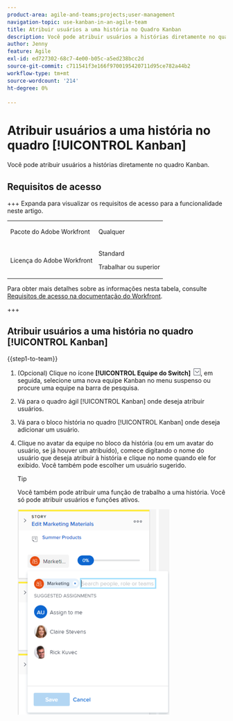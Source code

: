 ```yaml
---
product-area: agile-and-teams;projects;user-management
navigation-topic: use-kanban-in-an-agile-team
title: Atribuir usuários a uma história no Quadro Kanban
description: Você pode atribuir usuários a histórias diretamente no quadro Kanban.
author: Jenny
feature: Agile
exl-id: ed727302-68c7-4e00-b05c-a5ed238bcc2d
source-git-commit: c711541f3e166f9700195420711d95ce782a44b2
workflow-type: tm+mt
source-wordcount: '214'
ht-degree: 0%

---
```


# Atribuir usuários a uma história no quadro [!UICONTROL Kanban]

Você pode atribuir usuários a histórias diretamente no quadro Kanban.

## Requisitos de acesso

+++ Expanda para visualizar os requisitos de acesso para a funcionalidade neste artigo.

<table style="table-layout:auto"> 
 <col> 
 </col> 
 <col> 
 </col> 
 <tbody> 
  <tr> 
   <td role="rowheader">Pacote do Adobe Workfront</td> 
   <td> <p>Qualquer</p> </td> 
  </tr> 
  <tr> 
   <td role="rowheader">Licença do Adobe Workfront</td> 
   <td> <p>Standard</p> 
   <p>Trabalhar ou superior</p> </td> 
  </tr>
 </tbody> 
</table>

Para obter mais detalhes sobre as informações nesta tabela, consulte [Requisitos de acesso na documentação do Workfront](/help/quicksilver/administration-and-setup/add-users/access-levels-and-object-permissions/access-level-requirements-in-documentation.md).

+++

## Atribuir usuários a uma história no quadro [!UICONTROL Kanban]

{{step1-to-team}}

1. (Opcional) Clique no ícone **[!UICONTROL Equipe do Switch]** ![Ícone Equipe do Switch](assets/switch-team-icon.png), em seguida, selecione uma nova equipe Kanban no menu suspenso ou procure uma equipe na barra de pesquisa.

1. Vá para o quadro ágil [!UICONTROL Kanban] onde deseja atribuir usuários.
1. Vá para o bloco história no quadro [!UICONTROL Kanban] onde deseja adicionar um usuário.
1. Clique no avatar da equipe no bloco da história (ou em um avatar do usuário, se já houver um atribuído), comece digitando o nome do usuário que deseja atribuir à história e clique no nome quando ele for exibido. Você também pode escolher um usuário sugerido.

   >[!TIP]
   >
   >Você também pode atribuir uma função de trabalho a uma história. Você só pode atribuir usuários e funções ativos.

   ![Adicionar atribuição ao cartão de história](assets/addassignmenttostorycard-350x472.png)
